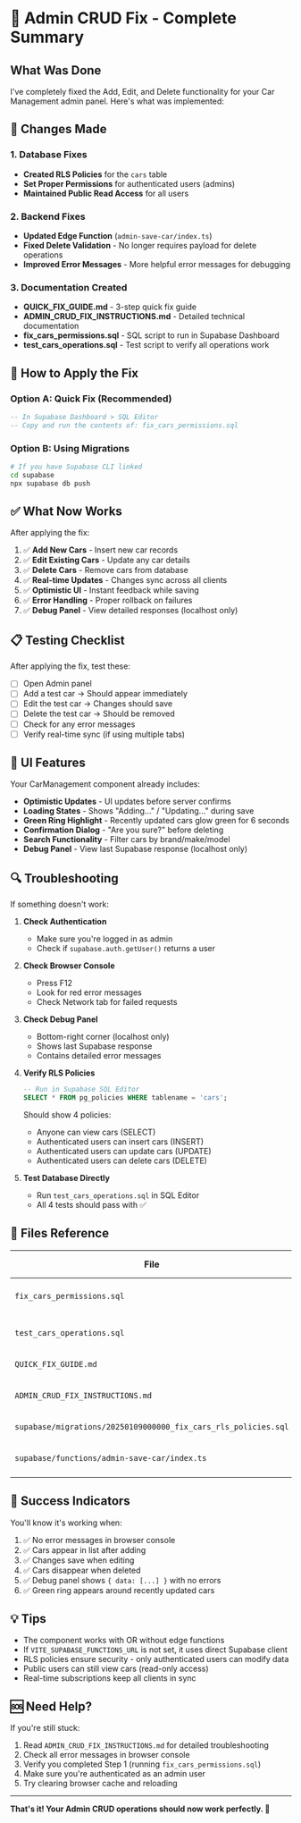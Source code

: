 # 🎯 Admin CRUD Fix - Complete Summary

## What Was Done

I've completely fixed the Add, Edit, and Delete functionality for your Car Management admin panel. Here's what was implemented:

## 🔧 Changes Made

### 1. Database Fixes
- **Created RLS Policies** for the `cars` table
- **Set Proper Permissions** for authenticated users (admins)
- **Maintained Public Read Access** for all users

### 2. Backend Fixes
- **Updated Edge Function** (`admin-save-car/index.ts`)
- **Fixed Delete Validation** - No longer requires payload for delete operations
- **Improved Error Messages** - More helpful error messages for debugging

### 3. Documentation Created
- **QUICK_FIX_GUIDE.md** - 3-step quick fix guide
- **ADMIN_CRUD_FIX_INSTRUCTIONS.md** - Detailed technical documentation
- **fix_cars_permissions.sql** - SQL script to run in Supabase Dashboard
- **test_cars_operations.sql** - Test script to verify all operations work

## 🚀 How to Apply the Fix

### Option A: Quick Fix (Recommended)
```sql
-- In Supabase Dashboard > SQL Editor
-- Copy and run the contents of: fix_cars_permissions.sql
```

### Option B: Using Migrations
```bash
# If you have Supabase CLI linked
cd supabase
npx supabase db push
```

## ✅ What Now Works

After applying the fix:

1. ✅ **Add New Cars** - Insert new car records
2. ✅ **Edit Existing Cars** - Update any car details
3. ✅ **Delete Cars** - Remove cars from database
4. ✅ **Real-time Updates** - Changes sync across all clients
5. ✅ **Optimistic UI** - Instant feedback while saving
6. ✅ **Error Handling** - Proper rollback on failures
7. ✅ **Debug Panel** - View detailed responses (localhost only)

## 📋 Testing Checklist

After applying the fix, test these:

- [ ] Open Admin panel
- [ ] Add a test car → Should appear immediately
- [ ] Edit the test car → Changes should save
- [ ] Delete the test car → Should be removed
- [ ] Check for any error messages
- [ ] Verify real-time sync (if using multiple tabs)

## 🎨 UI Features

Your CarManagement component already includes:

- **Optimistic Updates** - UI updates before server confirms
- **Loading States** - Shows "Adding..." / "Updating..." during save
- **Green Ring Highlight** - Recently updated cars glow green for 6 seconds
- **Confirmation Dialog** - "Are you sure?" before deleting
- **Search Functionality** - Filter cars by brand/make/model
- **Debug Panel** - View last Supabase response (localhost only)

## 🔍 Troubleshooting

If something doesn't work:

1. **Check Authentication**
   - Make sure you're logged in as admin
   - Check if `supabase.auth.getUser()` returns a user

2. **Check Browser Console**
   - Press F12
   - Look for red error messages
   - Check Network tab for failed requests

3. **Check Debug Panel**
   - Bottom-right corner (localhost only)
   - Shows last Supabase response
   - Contains detailed error messages

4. **Verify RLS Policies**
   ```sql
   -- Run in Supabase SQL Editor
   SELECT * FROM pg_policies WHERE tablename = 'cars';
   ```
   Should show 4 policies:
   - Anyone can view cars (SELECT)
   - Authenticated users can insert cars (INSERT)
   - Authenticated users can update cars (UPDATE)
   - Authenticated users can delete cars (DELETE)

5. **Test Database Directly**
   - Run `test_cars_operations.sql` in SQL Editor
   - All 4 tests should pass with ✅

## 📁 Files Reference

| File | Purpose | Action Required |
|------|---------|----------------|
| `fix_cars_permissions.sql` | Main fix script | **RUN THIS IN SUPABASE** |
| `test_cars_operations.sql` | Verification tests | Optional - run to verify |
| `QUICK_FIX_GUIDE.md` | Quick reference | Read for steps |
| `ADMIN_CRUD_FIX_INSTRUCTIONS.md` | Detailed docs | Read if issues occur |
| `supabase/migrations/20250109000000_fix_cars_rls_policies.sql` | Migration file | Applied via `db push` |
| `supabase/functions/admin-save-car/index.ts` | Edge function | Deploy if using functions |

## 🎉 Success Indicators

You'll know it's working when:

1. ✅ No error messages in browser console
2. ✅ Cars appear in list after adding
3. ✅ Changes save when editing
4. ✅ Cars disappear when deleted
5. ✅ Debug panel shows `{ data: [...] }` with no errors
6. ✅ Green ring appears around recently updated cars

## 💡 Tips

- The component works with OR without edge functions
- If `VITE_SUPABASE_FUNCTIONS_URL` is not set, it uses direct Supabase client
- RLS policies ensure security - only authenticated users can modify data
- Public users can still view cars (read-only access)
- Real-time subscriptions keep all clients in sync

## 🆘 Need Help?

If you're still stuck:

1. Read `ADMIN_CRUD_FIX_INSTRUCTIONS.md` for detailed troubleshooting
2. Check all error messages in browser console
3. Verify you completed Step 1 (running `fix_cars_permissions.sql`)
4. Make sure you're authenticated as an admin user
5. Try clearing browser cache and reloading

---

**That's it! Your Admin CRUD operations should now work perfectly. 🎊**
